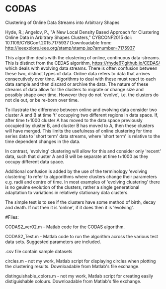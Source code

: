 # CODAS
Clustering of Online Data Streams into Arbitrary Shapes

Hyde, R.; Angelov, P., "A New Local Density Based Approach for Clustering Online Data in Arbitrary Shapes Clusters," CYBCONF2015
doi: 10.1109/CYBConf.2015.7175937
Downloadable from: http://ieeexplore.ieee.org/stamp/stamp.jsp?arnumber=7175937

This algorithm deals with the clustering of online, continuous data-streams. This is distinct from the CEDAS algorithm, https://rhyde67.github.io/CEDAS/ which deals with evolving data streams. There is often confusion between these two, distinct types of data. Online data refers to data that arrives consecutively over time. Algorithms to deal with these must react to each data sample and then discard or archive the data. The nature of these streams of data allow for the clusters to migrate or change size and possibly shape over time. However they do not 'evolve', i.e. the clusters do not die out, or be re-born over time.

To illustrate the difference between online and evolving data consider two cluster A and B at time 't' occupying two different regions in data space. If, after time t+1000 cluster A has moved to the data space previously occupied by cluster B, and cluster B has moved to A, then these clusters will have merged. This limits the usefulness of online clustering for time series data to 'short term' data streams, where 'short term' is relative to the time dependent changes in the data.

In contrast, 'evolving' clustering will allow for this and consider only 'recent' data, such that cluster A and B will be separate at time t+1000 as they occupy different data space.

Additional confusion is added by the use of the terminology 'evolving clustering' to refer to algporithms where clusters change their parameters e.g. radii and centre of time. In most examples of 'evolving clustering' there is no geuine evolution of the clusters, rather a single generational adaptation to variations in relatively stationary data clusters.

The simple test is to see if the clusters have some method of birth, decay and death. If not then it is 'online', if it does then it is 'evolving'.

#Files:

CODAS2_ver02.m - Matlab code for the CODAS algorithm.

CODAS2_Test.m - Matlab code to run the algorithm across the various test data sets. Suggested parameters are included.

.csv file contain sample datasets

circles.m - not my work, Matlab script for displaying circles when plotting the clustering results. Downloadable from Matlab's file exchange.

distinguishable_colors.m - not my work, Matlab script for creating easily distiguishable colours. Downloadable from Matlab's file exchange.
